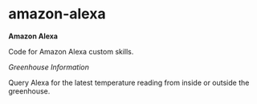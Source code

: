 # amazon-alexa

<strong>Amazon Alexa</strong>

Code for Amazon Alexa custom skills.

<i>Greenhouse Information</i>

Query Alexa for the latest temperature reading from inside or outside the greenhouse.
